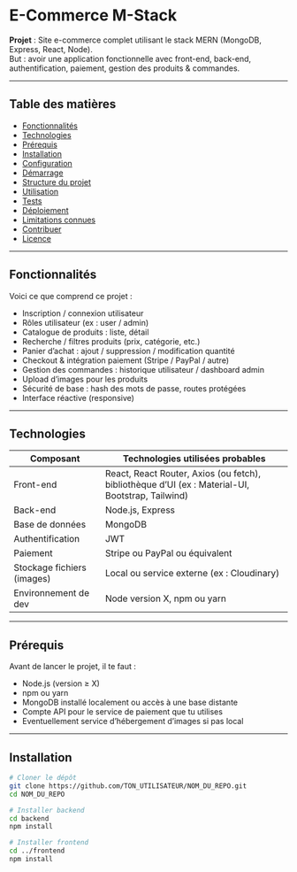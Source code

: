 # E-Commerce M-Stack

**Projet** : Site e-commerce complet utilisant le stack MERN (MongoDB, Express, React, Node).  
But : avoir une application fonctionnelle avec front-end, back-end, authentification, paiement, gestion des produits & commandes.

---

## Table des matières

- [Fonctionnalités](#fonctionnalités)  
- [Technologies](#technologies)  
- [Prérequis](#prérequis)  
- [Installation](#installation)  
- [Configuration](#configuration)  
- [Démarrage](#démarrage)  
- [Structure du projet](#structure-du-projet)  
- [Utilisation](#utilisation)  
- [Tests](#tests)  
- [Déploiement](#déploiement)  
- [Limitations connues](#limitations-connues)  
- [Contribuer](#contribuer)  
- [Licence](#licence)  

---

## Fonctionnalités

Voici ce que comprend ce projet :

- Inscription / connexion utilisateur  
- Rôles utilisateur (ex : user / admin)  
- Catalogue de produits : liste, détail  
- Recherche / filtres produits (prix, catégorie, etc.)  
- Panier d’achat : ajout / suppression / modification quantité  
- Checkout & intégration paiement (Stripe / PayPal / autre)  
- Gestion des commandes : historique utilisateur / dashboard admin  
- Upload d’images pour les produits  
- Sécurité de base : hash des mots de passe, routes protégées  
- Interface réactive (responsive)  

---

## Technologies

| Composant | Technologies utilisées probables |
|--|--|
| Front-end | React, React Router, Axios (ou fetch), bibliothèque d’UI (ex : Material-UI, Bootstrap, Tailwind) |
| Back-end | Node.js, Express |
| Base de données | MongoDB |
| Authentification | JWT |
| Paiement | Stripe ou PayPal ou équivalent |
| Stockage fichiers (images) | Local ou service externe (ex : Cloudinary) |
| Environnement de dev | Node version X, npm ou yarn |

---

## Prérequis

Avant de lancer le projet, il te faut :

- Node.js (version ≥ X)  
- npm ou yarn  
- MongoDB installé localement ou accès à une base distante  
- Compte API pour le service de paiement que tu utilises  
- Eventuellement service d’hébergement d’images si pas local  

---

## Installation

```bash
# Cloner le dépôt
git clone https://github.com/TON_UTILISATEUR/NOM_DU_REPO.git
cd NOM_DU_REPO

# Installer backend
cd backend
npm install

# Installer frontend
cd ../frontend
npm install
